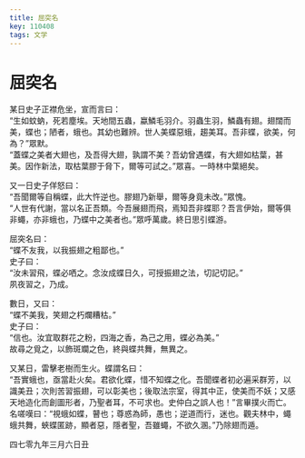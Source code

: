 ```yaml
---
title: 屈突名
key: 110408
tags: 文学
---
```


# 屈突名

某日史子正襟危坐，宣而言曰：  
“生如蚊蚋，死若塵埃。天地間五蟲，蠃鱗毛羽介。羽蟲生羽，鱗蟲有翅。翅闊而美，蝶也；陋者，蛾也。其幼也難辨。世人美蝶惡蛾，趨美耳。吾非蝶，欲美，何為？”眾默。  
“蓋蝶之美者大翅也，及吾得大翅，孰謂不美？吾幼曾遇蝶，有大翅如枯葉，甚美。因作新法，取枯葉膠于脅下，爾等可試之。”眾喜。一時林中葉絕矣。  

又一日史子佯怒曰：  
“吾聞爾等自稱蝶，此大忤逆也。膠翅乃新舉，爾等身竟未改。”眾愧。  
“人世有代謝，當以名正吾類。今吾展翅而飛，焉知吾非蝶耶？吾言伊始，爾等俱非蠅，亦非蛾也，乃蝶中之美者也。”眾呼萬歲。終日思引蝶游。  

屈突名曰：  
“蝶不友我，以我振翅之粗鄙也。”  
史子曰：  
“汝未習飛，蝶必哂之。念汝成蝶日久，可授振翅之法，切記切記。”  
夙夜習之，乃成。  

數日，又曰：  
“蝶不美我，笑翅之朽爛糟枯。”  
史子曰：  
“信也。汝宜取群花之粉，四海之香，為己之用，蝶必為美。”  
故尋之覓之，以飾斑斕之色，終與蝶共舞，無異之。  

又某日，雷擊老樹而生火。蝶謂名曰：  
“吾實蛾也，亟當赴火矣。君欲化蝶，惜不知蝶之化。吾聞蝶者初必遍采群芳，以識美丑；次則苦習振翅，可以彰美也；後取法宗室，得其中正，使美而不妖；又感天地造化而創圖形者，乃聖者耳，不可求也。史仲白之誤人也！”言畢撲火而亡。  
名嗟嘆曰：“視蛾如蝶，瞽也；尊惑為師，愚也；逆道而行，迷也。觀夫林中，蠅蛾共舞，蛺蝶匿跡，顯者惡，隱者聖，吾雖蠅，不欲久溷。”乃除翅而遁。  

四七零九年三月六日丑  

